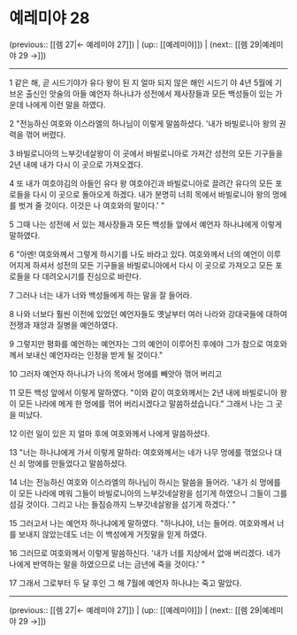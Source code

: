 # 예레미야 28

(previous:: [[렘 27|← 예레미야 27]]) | (up:: [[예레미야]]) | (next:: [[렘 29|예레미야 29 →]])

***




1 
같은 해, 곧 시드기야가 유다 왕이 된 지 얼마 되지 않은 해인 시드기 야 4년 5월에 기브온 출신인 앗술의 아들 예언자 하나냐가 성전에서 제사장들과 모든 백성들이 있는 가운데 나에게 이런 말을 하였다. 



2 
"전능하신 여호와 이스라엘의 하나님이 이렇게 말씀하셨다. '내가 바빌로니아 왕의 권력을 꺾어 버렸다. 



3 
바빌로니아의 느부갓네살왕이 이 곳에서 바빌로니아로 가져간 성전의 모든 기구들을 2년 내에 내가 다시 이 곳으로 가져오겠다. 



4 
또 내가 여호야김의 아들인 유다 왕 여호야긴과 바빌로니아로 끌려간 유다의 모든 포로들을 다시 이 곳으로 돌아오게 하겠다. 내가 분명히 너희 목에서 바빌로니아 왕의 멍에를 벗겨 줄 것이다. 이것은 나 여호와의 말이다.' " 



5 
그때 나는 성전에 서 있는 제사장들과 모든 백성들 앞에서 예언자 하나냐에게 이렇게 말하였다. 



6 
"아멘! 여호와께서 그렇게 하시기를 나도 바라고 있다. 여호와께서 너의 예언이 이루어지게 하셔서 성전의 모든 기구들을 바빌로니아에서 다시 이 곳으로 가져오고 모든 포로들을 다 데려오시기를 진심으로 바란다. 



7 
그러나 너는 내가 너와 백성들에게 하는 말을 잘 들어라. 



8 
나와 너보다 훨씬 이전에 있었던 예언자들도 옛날부터 여러 나라와 강대국들에 대하여 전쟁과 재앙과 질병을 예언하였다. 



9 
그렇지만 평화를 예언하는 예언자는 그의 예언이 이루어진 후에야 그가 참으로 여호와께서 보내신 예언자라는 인정을 받게 될 것이다." 



10 
그러자 예언자 하나냐가 나의 목에서 멍에를 빼앗아 꺾어 버리고 



11 
모든 백성 앞에서 이렇게 말하였다. "이와 같이 여호와께서는 2년 내에 바빌로니아 왕이 모든 나라에 메게 한 멍에를 꺾어 버리시겠다고 말씀하셨습니다." 그래서 나는 그 곳을 떠났다. 



12 
이런 일이 있은 지 얼마 후에 여호와께서 나에게 말씀하셨다. 



13 
"너는 하나냐에게 가서 이렇게 말하라: 여호와께서는 네가 나무 멍에를 꺾었으나 대신 쇠 멍에를 만들었다고 말씀하셨다. 



14 
너는 전능하신 여호와 이스라엘의 하나님이 하시는 말씀을 들어라. '내가 쇠 멍에를 이 모든 나라에 메워 그들이 바빌로니아의 느부갓네살왕을 섬기게 하였으니 그들이 그를 섬길 것이다. 그리고 나는 들짐승까지 느부갓네살왕을 섬기게 하겠다.' " 



15 
그러고서 나는 예언자 하나냐에게 말하였다. "하나냐야, 너는 들어라. 여호와께서 너를 보내지 않았는데도 너는 이 백성에게 거짓말을 믿게 하였다. 



16 
그러므로 여호와께서 이렇게 말씀하신다. '내가 너를 지상에서 없애 버리겠다. 네가 나에게 반역하는 말을 하였으므로 너는 금년에 죽을 것이다.' " 



17 
그래서 그로부터 두 달 후인 그 해 7월에 예언자 하나냐는 죽고 말았다.

***

(previous:: [[렘 27|← 예레미야 27]]) | (up:: [[예레미야]]) | (next:: [[렘 29|예레미야 29 →]])
